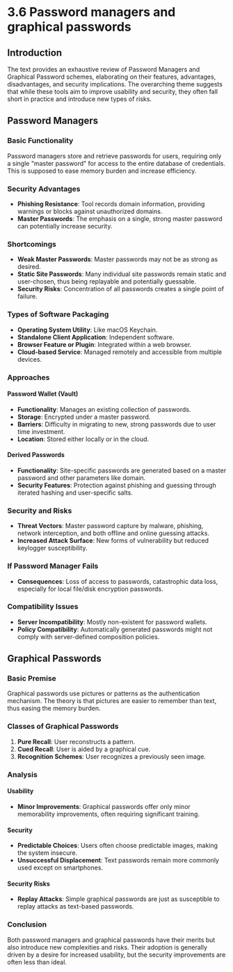 # 3.6 Password managers and graphical passwords

## Introduction
The text provides an exhaustive review of Password Managers and Graphical Password schemes, elaborating on their features, advantages, disadvantages, and security implications. The overarching theme suggests that while these tools aim to improve usability and security, they often fall short in practice and introduce new types of risks.

## Password Managers

### Basic Functionality
Password managers store and retrieve passwords for users, requiring only a single "master password" for access to the entire database of credentials. This is supposed to ease memory burden and increase efficiency.

### Security Advantages
- **Phishing Resistance**: Tool records domain information, providing warnings or blocks against unauthorized domains.
- **Master Passwords**: The emphasis on a single, strong master password can potentially increase security.

### Shortcomings
- **Weak Master Passwords**: Master passwords may not be as strong as desired.
- **Static Site Passwords**: Many individual site passwords remain static and user-chosen, thus being replayable and potentially guessable.
- **Security Risks**: Concentration of all passwords creates a single point of failure.

### Types of Software Packaging
- **Operating System Utility**: Like macOS Keychain.
- **Standalone Client Application**: Independent software.
- **Browser Feature or Plugin**: Integrated within a web browser.
- **Cloud-based Service**: Managed remotely and accessible from multiple devices.

### Approaches

#### Password Wallet (Vault)
- **Functionality**: Manages an existing collection of passwords.
- **Storage**: Encrypted under a master password.
- **Barriers**: Difficulty in migrating to new, strong passwords due to user time investment.
- **Location**: Stored either locally or in the cloud.

#### Derived Passwords
- **Functionality**: Site-specific passwords are generated based on a master password and other parameters like domain.
- **Security Features**: Protection against phishing and guessing through iterated hashing and user-specific salts.

### Security and Risks
- **Threat Vectors**: Master password capture by malware, phishing, network interception, and both offline and online guessing attacks.
- **Increased Attack Surface**: New forms of vulnerability but reduced keylogger susceptibility.

### If Password Manager Fails
- **Consequences**: Loss of access to passwords, catastrophic data loss, especially for local file/disk encryption passwords.

### Compatibility Issues
- **Server Incompatibility**: Mostly non-existent for password wallets.
- **Policy Compatibility**: Automatically generated passwords might not comply with server-defined composition policies.

## Graphical Passwords

### Basic Premise
Graphical passwords use pictures or patterns as the authentication mechanism. The theory is that pictures are easier to remember than text, thus easing the memory burden.

### Classes of Graphical Passwords

1. **Pure Recall**: User reconstructs a pattern.
2. **Cued Recall**: User is aided by a graphical cue.
3. **Recognition Schemes**: User recognizes a previously seen image.

### Analysis

#### Usability
- **Minor Improvements**: Graphical passwords offer only minor memorability improvements, often requiring significant training.

#### Security
- **Predictable Choices**: Users often choose predictable images, making the system insecure.
- **Unsuccessful Displacement**: Text passwords remain more commonly used except on smartphones.

#### Security Risks
- **Replay Attacks**: Simple graphical passwords are just as susceptible to replay attacks as text-based passwords.

### Conclusion
Both password managers and graphical passwords have their merits but also introduce new complexities and risks. Their adoption is generally driven by a desire for increased usability, but the security improvements are often less than ideal.
